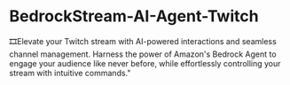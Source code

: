 # BedrockStream-AI-Agent-Twitch
🎞️Elevate your Twitch stream with AI-powered interactions and seamless channel management. Harness the power of Amazon's Bedrock Agent to engage your audience like never before, while effortlessly controlling your stream with intuitive commands."
